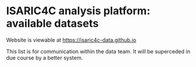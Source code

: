 # ISARIC4C analysis platform: available datasets

Website is viewable at https://isaric4c-data.github.io

This list is for communication within the data team. It will be superceded in due course by a better system.
